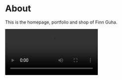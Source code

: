 
# About
This is the homepage, portfolio and shop of 
Finn Guha.

<video src='/public/finnguha_intro_vid_final_1.mp4' />

# Included
Info about my startups https://www.codingnotes.io/ ,
https://freelanceos.pro / and https://www.pali.best/

Links to my free guides and templates.

Info and link to the https://www.learn2learn.club/ newsletter and it's exclusive study community.


## Stack used
NextJS with normal CSS.

## Find me
I'm @finnguha on 𝕏 ( fka Twitter)
@coding_notes gives  daily tips for web developers.


